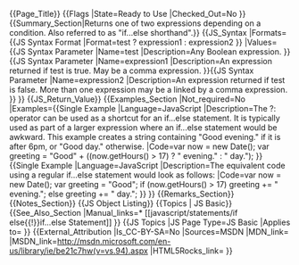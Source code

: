{{Page_Title}}
{{Flags
|State=Ready to Use
|Checked_Out=No
}}
{{Summary_Section|Returns one of two expressions depending on a condition. Also referred to as "if...else shorthand".}}
{{JS_Syntax
|Formats={{JS Syntax Format
|Format=test ? expression1 : expression2
}}
|Values={{JS Syntax Parameter
|Name=test
|Description=Any Boolean expression.
}}{{JS Syntax Parameter
|Name=expression1
|Description=An expression returned if test is true. May be a comma expression.
}}{{JS Syntax Parameter
|Name=expression2
|Description=An expression returned if test is false. More than one expression may be a linked by a comma expression.
}}
}}
{{JS_Return_Value}}
{{Examples_Section
|Not_required=No
|Examples={{Single Example
|Language=JavaScript
|Description=The ?: operator can be used as a shortcut for an if...else statement. It is typically used as part of a larger expression where an if...else statement would be awkward. This example creates a string containing "Good evening." if it is after 6pm, or "Good day." otherwise.
|Code=var now = new Date();
var greeting = "Good" + ((now.getHours() &gt; 17) ? " evening." : " day.");
}}{{Single Example
|Language=JavaScript
|Description=The equivalent code using a regular if...else statement would look as follows:
|Code=var now = new Date();
var greeting = "Good";
if (now.getHours() &gt; 17)
    greeting += " evening.";
else
    greeting += " day.";
}}
}}
{{Remarks_Section}}
{{Notes_Section}}
{{JS Object Listing}}
{{Topics | JS Basic}}
{{See_Also_Section
|Manual_links=* [[javascript/statements/if else{{!}}if...else Statement]]
}}
{{JS Topics
|JS Page Type=JS Basic
|Applies to=
}}
{{External_Attribution
|Is_CC-BY-SA=No
|Sources=MSDN
|MDN_link=
|MSDN_link=http://msdn.microsoft.com/en-us/library/ie/be21c7hw(v=vs.94).aspx
|HTML5Rocks_link=
}}